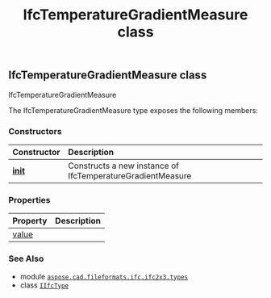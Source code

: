 ﻿---
title: IfcTemperatureGradientMeasure class
second_title: Aspose.CAD for Python via .NET API References
description: 
type: docs
weight: 1370
url: /python-net/aspose.cad.fileformats.ifc.ifc2x3.types/ifctemperaturegradientmeasure/
is_root: false
---

## IfcTemperatureGradientMeasure class

IfcTemperatureGradientMeasure



The IfcTemperatureGradientMeasure type exposes the following members:

### Constructors
| Constructor | Description |
| :- | :- |
| [__init__](/cad/python-net/aspose.cad.fileformats.ifc.ifc2x3.types/ifctemperaturegradientmeasure/__init__/#) | Constructs a new instance of IfcTemperatureGradientMeasure |


### Properties
| Property | Description |
| :- | :- |
| [value](/cad/python-net/aspose.cad.fileformats.ifc.ifc2x3.types/ifctemperaturegradientmeasure/value) |  |



### See Also
* module [`aspose.cad.fileformats.ifc.ifc2x3.types`](..)
* class [`IIfcType`](/cad/python-net/aspose.cad.fileformats.ifc/iifctype)
